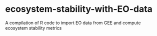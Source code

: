 # ecosystem-stability-with-EO-data
A compilation of R code to import EO data from GEE and compute ecosystem stability metrics
